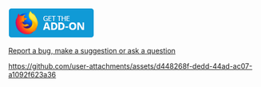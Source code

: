 [![](https://raw.githubusercontent.com/igorlogius/igorlogius/main/geFxAddon.png)](https://addons.mozilla.org/firefox/addon/find-feeds/)

[Report a bug, make a suggestion or ask a question](https://github.com/igorlogius/igorlogius/issues/new/choose)

https://github.com/user-attachments/assets/d448268f-dedd-44ad-ac07-a1092f623a36
